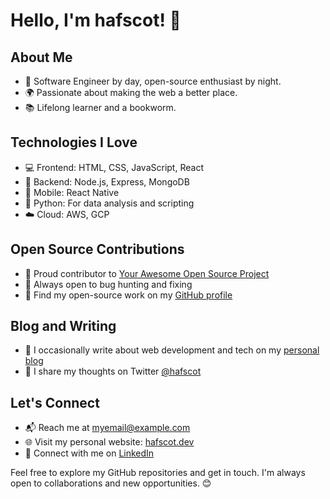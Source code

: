 # Hello, I'm hafscot! 👋

## About Me

- 🚀 Software Engineer by day, open-source enthusiast by night.
- 🌍 Passionate about making the web a better place.
- 📚 Lifelong learner and a bookworm.

## Technologies I Love

- 💻 Frontend: HTML, CSS, JavaScript, React
- 🚀 Backend: Node.js, Express, MongoDB
- 📱 Mobile: React Native
- 🐍 Python: For data analysis and scripting
- ☁️ Cloud: AWS, GCP

## Open Source Contributions

- 🌟 Proud contributor to [Your Awesome Open Source Project](https://github.com/yourproject)
- 🐞 Always open to bug hunting and fixing
- 🔗 Find my open-source work on my [GitHub profile](https://github.com/hafscot)

## Blog and Writing

- 📝 I occasionally write about web development and tech on my [personal blog](https://blog.hafscot.dev)
- 📢 I share my thoughts on Twitter [@hafscot](https://twitter.com/hafscot)

## Let's Connect

- 📬 Reach me at [myemail@example.com](mailto:myemail@example.com)
- 🌐 Visit my personal website: [hafscot.dev](https://hafscot.dev)
- 💼 Connect with me on [LinkedIn](https://www.linkedin.com/in/hafscot)

Feel free to explore my GitHub repositories and get in touch. I'm always open to collaborations and new opportunities. 😊

